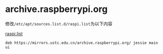 ---
---

# archive.raspberrypi.org

修改`/etc/apt/sources.list.d/raspi.list`为以下内容

[raspi.list](https://lug.ustc.edu.cn/oldwiki/_export/code/mirrors/help/archive.raspberrypi.org?codeblock=0 "下载片段")

    deb https://mirrors.ustc.edu.cn/archive.raspberrypi.org/ jessie main ui
